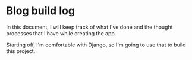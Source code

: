 # Blog build log

In this document, I will keep track of what I've done and the thought processes that I have while creating the app.

Starting off, I'm comfortable with Django, so I'm going to use that to build this project.
